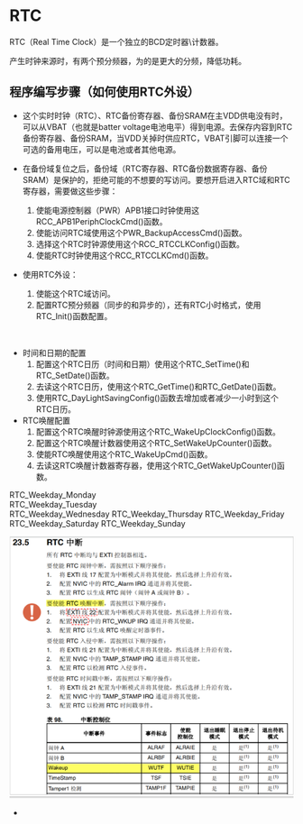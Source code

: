 # RTC

RTC（Real Time Clock）是一个独立的BCD定时器\计数器。

产生时钟来源时，有两个预分频器，为的是更大的分频，降低功耗。

## 程序编写步骤（如何使用RTC外设）

- 这个实时时钟（RTC）、RTC备份寄存器、备份SRAM在主VDD供电没有时，可以从VBAT（也就是batter voltage电池电平）得到电源。去保存内容到RTC备份寄存器、备份SRAM，当VDD关掉时供应RTC，VBAT引脚可以连接一个可选的备用电压，可以是电池或者其他电源。



- 在备份域复位之后，备份域（RTC寄存器、RTC备份数据寄存器、备份SRAM）是保护的，拒绝可能的不想要的写访问。要想开启进入RTC域和RTC寄存器，需要做这些步骤：
  1. 使能电源控制器（PWR）APB1接口时钟使用这RCC_APB1PeriphClockCmd()函数。
  2. 使能访问RTC域使用这个PWR_BackupAccessCmd()函数。
  3. 选择这个RTC时钟源使用这个RCC_RTCCLKConfig()函数。
  4. 使能RTC时钟使用这个RCC_RTCCLKCmd()函数。	



- 使用RTC外设：
  1. 使能这个RTC域访问。
  2. 配置RTC预分频器（同步的和异步的），还有RTC小时格式，使用RTC_Init()函数配置。

​	

- 时间和日期的配置
  1. 配置这个RTC日历（时间和日期）使用这个RTC_SetTime()和RTC_SetDate()函数。
  2. 去读这个RTC日历，使用这个RTC_GetTime()和RTC_GetDate()函数。
  3. 使用RTC_DayLightSavingConfig()函数去增加或者减少一小时到这个RTC日历。
- RTC唤醒配置
  1. 配置这个RTC唤醒时钟源使用这个RTC_WakeUpClockConfig()函数。
  2. 配置这个RTC唤醒计数器使用这个RTC_SetWakeUpCounter()函数。
  3. 使能RTC唤醒使用这个RTC_WakeUpCmd()函数。
  4. 去读这RTC唤醒计数器寄存器，使用这个RTC_GetWakeUpCounter()函数。

RTC_Weekday_Monday   
RTC_Weekday_Tuesday  
RTC_Weekday_Wednesday
RTC_Weekday_Thursday 
RTC_Weekday_Friday   
RTC_Weekday_Saturday 
RTC_Weekday_Sunday   

![](.\pictures\RTC中断.png)

- 